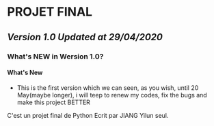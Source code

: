 # PROJET FINAL
## ***Version 1.0 Updated at 29/04/2020***

### What's NEW in Wersion 1.0?
#### What's New
 - This is the first version which we can seen, as you wish, until 20 May(maybe longer), i will teep to renew my codes, fix the bugs and make this project BETTER


C'est un projet final de Python Ecrit par JIANG Yilun seul.
